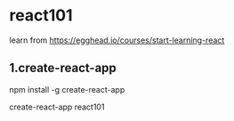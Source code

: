 # react101
learn from <https://egghead.io/courses/start-learning-react>

1.create-react-app
------------------

npm install -g create-react-app  

create-react-app react101
